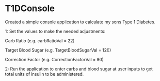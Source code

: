# T1DConsole

Created a simple console application to calculate my sons Type 1 Diabetes.

1: Set the values to make the needed adjustments:

Carb Ratio
(e.g. carbRatioVal = 22)

Target Blood Sugar
(e.g. TargetBloodSugarVal = 120)

Correction Factor
(e.g. CorrectionFactorVal = 80)

2: Run the application to enter carbs and blood sugar at user inputs to get total units of insulin to be administered. 
